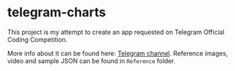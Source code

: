 # telegram-charts
This project is my attempt to create an app requested on Telegram Official Coding Competition.

More info about it can be found here: <a href="https://t.me/contest">Telegram channel</a>.
Reference images, video and sample JSON can be found in ```Reference``` folder.
